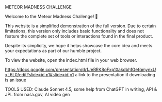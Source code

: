 METEOR MADNESS CHALLENGE

Welcome to the Meteor Madness Challenge! 🚀

This website is a simplified demonstration of the full version. Due to certain limitations, this version only includes basic functionality and does not feature the complete set of tools or interactions found in the final product.

Despite its simplicity, we hope it helps showcase the core idea and meets your expectations as part of our humble project.

To view the website, open the index.html file in your web browser.

https://docs.google.com/presentation/d/1JeBRK8oFxp1Xakdbh1GefqmynxUxL6L0/edit?slide=id.p1#slide=id.p1
a link to the presentation if downloading is an issue

TOOLS USED: Claude Sonnet 4.5, some help from ChatGPT in writing, API & JPL from nasa.gov, AI video gen
